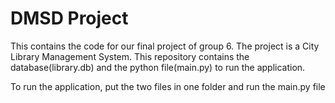 # DMSD Project

This contains the code for our final project of group 6. The project is a  City Library Management System. This repository contains the database(library.db) and the python file(main.py) to run the application.

To run the application, put the two files in one folder and run the main.py file
